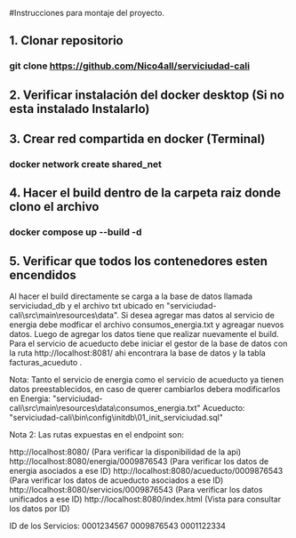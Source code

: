 #Instrucciones para montaje del proyecto.
## 1. Clonar repositorio
### git clone https://github.com/Nico4all/serviciudad-cali
## 2. Verificar instalación del docker desktop (Si no esta instalado Instalarlo)
## 3. Crear red compartida en docker (Terminal)
### docker network create shared_net
## 4. Hacer el build dentro de la carpeta raiz donde clono el archivo
### docker compose up --build -d
## 5. Verificar que todos los contenedores esten encendidos

Al hacer el build directamente se carga a la base de datos llamada serviciudad_db y el archivo txt ubicado en "serviciudad-cali\src\main\resources\data".
Si desea agregar mas datos al servicio de energia debe modficar el archivo consumos_energia.txt y agreagar nuevos datos.
Luego de agregar los datos tiene que realizar nuevamente el build.
Para el servicio de acueducto debe iniciar el gestor de la base de datos con la ruta http://localhost:8081/ ahi encontrara la base de datos y la tabla facturas_acueduto .

Nota: Tanto el servicio de energia como el servicio de acueducto ya tienen datos preestablecidos, en caso de querer cambiarlos debera modificarlos en
Energia: "serviciudad-cali\src\main\resources\data\consumos_energia.txt"
Acueducto: "serviciudad-cali\bin\config\initdb\01_init_serviciudad.sql"


Nota 2: Las rutas expuestas en el endpoint son: 

http://localhost:8080/ (Para verificar la disponibilidad de la api)
http://localhost:8080/energia/0009876543 (Para verificar los datos de energia asociados a ese ID)
http://localhost:8080/acueducto/0009876543 (Para verificar los datos de acueducto asociados a ese ID)
http://localhost:8080/servicios/0009876543 (Para verificar los datos unificados a ese ID)
http://localhost:8080/index.html  (Vista para consultar los datos por ID)

ID de los Servicios:
0001234567
0009876543
0001122334

